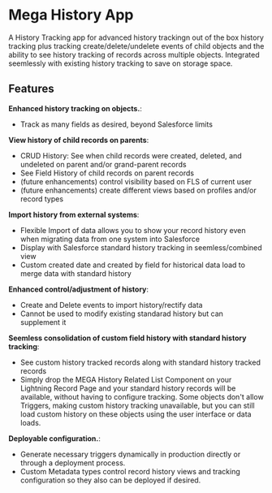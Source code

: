 # Mega History App

A History Tracking app for advanced history trackingn out of the box history tracking plus tracking create/delete/undelete events of child objects and the ability to see history tracking of records across multiple objects.  Integrated seemlessly with existing history tracking to save on storage space.

## Features

**Enhanced history tracking on objects.**:
* Track as many fields as desired, beyond Salesforce limits

**View history of child records on parents**:
* CRUD History: See when child records were created, deleted, and undeleted on parent and/or grand-parent records
* See Field History of child records on parent records
* (future enhancements) control visibility based on FLS of current user
* (future enhancements) create different views based on profiles and/or record types

**Import history from external systems**:
* Flexible Import of data allows you to show your record history even when migrating data from one system into Salesforce
* Display with Salesforce standard history tracking in seemless/combined view
* Custom created date and created by field for historical data load to merge data with standard history

**Enhanced control/adjustment of history**:
* Create and Delete events to import history/rectify data
* Cannot be used to modify existing standarad history but can supplement it

**Seemless consolidation of custom field history with standard history tracking**:
* See custom history tracked records along with standard history tracked records
* Simply drop the MEGA History Related List Component on your Lightning Record Page and your standard history records will be available, without having to configure tracking.  Some objects don't allow Triggers, making custom history tracking unavailable, but you can still load custom history on these objects using the user interface or data loads.

**Deployable configuration.**: 
* Generate necessary triggers dynamically in production directly or through a deployment process.
* Custom Metadata types control record history views and tracking configuration so they also can be deployed if desired.

